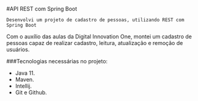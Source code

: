 #API REST com Spring Boot

    Desenvolvi um projeto de cadastro de pessoas, utilizando REST com Spring Boot

Com o auxílio das aulas da Digital Innovation One, montei um cadastro de
pessoas capaz de realizar cadastro, leitura, atualização e remoção de 
usuários.

###Tecnologias necessárias no projeto:

- Java 11.
- Maven.
- Intellij.
- Git e Github.